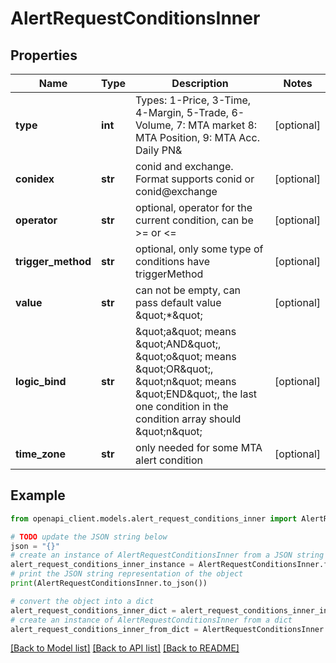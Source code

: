 # AlertRequestConditionsInner


## Properties

Name | Type | Description | Notes
------------ | ------------- | ------------- | -------------
**type** | **int** | Types: 1-Price, 3-Time, 4-Margin, 5-Trade, 6-Volume, 7: MTA market 8: MTA Position, 9: MTA Acc. Daily PN&amp;  | [optional] 
**conidex** | **str** | conid and exchange. Format supports conid or conid@exchange | [optional] 
**operator** | **str** | optional, operator for the current condition, can be &gt;&#x3D; or &lt;&#x3D; | [optional] 
**trigger_method** | **str** | optional, only some type of conditions have triggerMethod | [optional] 
**value** | **str** | can not be empty, can pass default value \&quot;*\&quot; | [optional] 
**logic_bind** | **str** | \&quot;a\&quot; means \&quot;AND\&quot;, \&quot;o\&quot; means \&quot;OR\&quot;, \&quot;n\&quot; means \&quot;END\&quot;, the last one condition in the condition array should \&quot;n\&quot;  | [optional] 
**time_zone** | **str** | only needed for some MTA alert condition | [optional] 

## Example

```python
from openapi_client.models.alert_request_conditions_inner import AlertRequestConditionsInner

# TODO update the JSON string below
json = "{}"
# create an instance of AlertRequestConditionsInner from a JSON string
alert_request_conditions_inner_instance = AlertRequestConditionsInner.from_json(json)
# print the JSON string representation of the object
print(AlertRequestConditionsInner.to_json())

# convert the object into a dict
alert_request_conditions_inner_dict = alert_request_conditions_inner_instance.to_dict()
# create an instance of AlertRequestConditionsInner from a dict
alert_request_conditions_inner_from_dict = AlertRequestConditionsInner.from_dict(alert_request_conditions_inner_dict)
```
[[Back to Model list]](../README.md#documentation-for-models) [[Back to API list]](../README.md#documentation-for-api-endpoints) [[Back to README]](../README.md)


